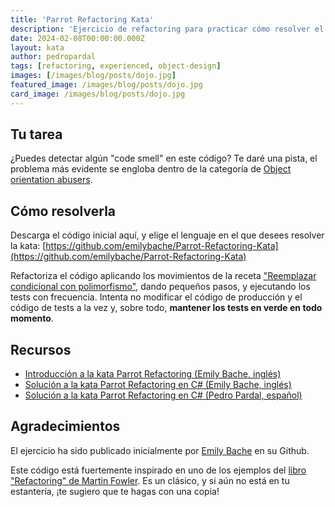 ```yaml
---
title: 'Parrot Refactoring Kata'
description: 'Ejercicio de refactoring para practicar cómo resolver el abuso de condicionales usando polimorfismo.'
date: 2024-02-08T00:00:00.000Z
layout: kata
author: pedropardal
tags: [refactoring, experienced, object-design]
images: [/images/blog/posts/dojo.jpg]
featured_image: /images/blog/posts/dojo.jpg
card_image: /images/blog/posts/dojo.jpg
---
```


## Tu tarea

¿Puedes detectar algún "code smell" en este código? Te daré una pista, el problema más evidente se engloba dentro de la categoría de [Object orientation abusers](https://refactoring.guru/es/refactoring/smells/oo-abusers).

## Cómo resolverla

Descarga el código inicial aquí, y elige el lenguaje en el que desees resolver la kata: [https://github.com/emilybache/Parrot-Refactoring-Kata](https://github.com/emilybache/Parrot-Refactoring-Kata)

Refactoriza el código aplicando los movimientos de la receta ["Reemplazar condicional con polimorfismo"](https://refactoring.guru/es/replace-conditional-with-polymorphism), dando pequeños pasos, y ejecutando los tests con frecuencia. Intenta no modificar el código de producción y el código de tests a la vez y, sobre todo, **mantener los tests en verde en todo momento**.

## Recursos

- [Introducción a la kata Parrot Refactoring (Emily Bache, inglés)](https://www.youtube.com/watch?v=UxNEHKg_2eA&ab_channel=EmilyBache)
- [Solución a la kata Parrot Refactoring en C# (Emily Bache, inglés)](https://www.youtube.com/watch?v=IvFX8Ivit1k&ab_channel=EmilyBache)
- [Solución a la kata Parrot Refactoring en C# (Pedro Pardal, español)](https://www.youtube.com/watch?v=nXJxkyy1Q-A&t=2s&ab_channel=PedroPardal)

## Agradecimientos

El ejercicio ha sido publicado inicialmente por [Emily Bache](https://github.com/emilybache/Parrot-Refactoring-Kata) en su Github.

Este código está fuertemente inspirado en uno de los ejemplos del [libro "Refactoring" de Martin Fowler](https://www.amazon.com/Refactoring-Improving-Existing-Addison-Wesley-Signature/dp/0134757599). Es un clásico, y si aún no está en tu estantería, ¡te sugiero que te hagas con una copia!
